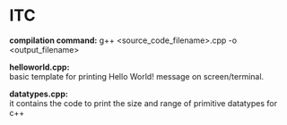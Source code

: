 # ITC
**compilation command:**
g++ <source_code_filename>.cpp -o <output_filename>

**helloworld.cpp:** <br >
basic template for printing Hello World! message on screen/terminal.

**datatypes.cpp:** <br >
it contains the code to print the size and range of primitive datatypes for c++
